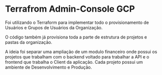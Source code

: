 # Terrafrom Admin-Console GCP

Foi utilizando o Terraform para implementar todo o provisionamento de Usuários e Grupos de Usuários da Organização. 

O código também já provisiona toda a parte de estrutura de projetos e pastas da organização. 

A ideia foi separar uma ampliação de um modulo financeiro onde possui os projetos que trabalham com o backend voltado para trabalhar a API e o frontend que trabalha o Client da aplicação. Cada projeto possui um ambiente de Desenvolvimento e Produção.
